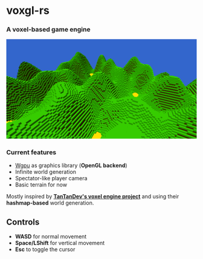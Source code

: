 # voxgl-rs

### A voxel-based game engine

![world-gen screenshot](github/screenshot.PNG)

### Current features

- [Wgpu](https://wgpu.rs/) as graphics library (**OpenGL backend**)
- Infinite world generation
- Spectator-like player camera
- Basic terrain for now

Mostly inspired by [**TanTanDev's voxel engine project**](https://github.com/TanTanDev/first_voxel_engine) and using their **hashmap-based** world generation.

## Controls

- **WASD** for normal movement
- **Space/LShift** for vertical movement
- **Esc** to toggle the cursor